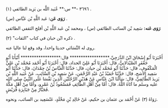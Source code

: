 ٣٦٩٦ -** س:** عُبَيد اللَّه بن يَزِيد الطائفي (١) .

**رَوَى عَن:** عَبد اللَّهِ بْن عَبَّاس (س) .

**رَوَى عَنه:** سَعِيد بْن السائب الطائفي (س) ، ومحمد بْن عَبد اللَّهِ بْن أفلح الثقفي الطائفي

ذكره ابْن حبان في كتاب "الثقات" (٢) .

روى له النَّسَائي حديثا واحدا، وقد وقع لنا عاليا عنه.

أَخْبَرَنَا أَبُو إِسْحَاقَ ابْنُ الدَّرَجِيِّ،****************** قال:****************** أَنْبَأَنَا أَبُو جَعْفَرٍ الصَّيْدَلانِيُّ، قال: أَخْبَرَنَا أَبُو عَلِيّ الحداد، قال: أَخْبَرَنَا أَبُو أَحْمَد مُحَمَّد بْن عَلِيٍّ الْمَكْفُوفِ، قال: حَدَّثَنَا أَبُو مُحَمَّد بْن حيان، قال: حَدَّثَنَا الْعَبَّاسُ بْنُ حِمْدَانَ، قال: حَدَّثَنَا أَبُو سَعِيد الأشج، قال: حَدَّثَنَا حُمَيْدُ بْنُ عَبْدِ الرَّحْمَنِ، عَنْ سَعِيد بْنِ السَّائِبِ، عَنْ عُبَيد اللَّهِ بْنِ يَزِيدَ الطَّائِفِيِّ، قال: سَأَلْنَا ابْنَ عَبَّاسٍ عَنْ هَذَيْنِ الرَّجُلَيْنِ الَّذِينَ نَفَّسَا عَلَى النَّبِيِّ صلى الله عليه وسلم ما آتَاهُ اللَّهُ. قال: أَمَّا مِنْ أَهْلِ الطَّائِفِ فَمَسْعُودُ بْنُ عَمْرو، وأَمَّا مِنْ أَهْلِ مَكَّةَ فَجَبَّارٌ مِنْ جَبَابِرَةِ قُرَيْشٍ.

رَوَاهُ (٣) عَنْ أَحْمَد بن عثمان بن حكيم، عَنْ خَالِدِ بْنِ مَخْلَدٍ، عَنْسَعِيد بن السائب، ونحوه.